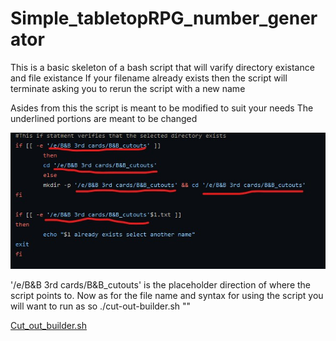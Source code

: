 # Simple_tabletopRPG_number_generator

This is a basic skeleton of a bash script that will varify directory existance and file existance
If your filename already exists then the script will terminate asking you to rerun the script with a new name

Asides from this the script is meant to be modified to suit your needs
The underlined portions are meant to be changed

![image alt text](https://github.com/Zangaruk/Simple_tabletopRPG_number_generator/blob/main/naming.jpg)

'/e/B&B 3rd cards/B&B_cutouts' is the placeholder direction of where the script points to.
Now as for the file name and syntax for using the script you will want to run as so ./cut-out-builder.sh "<whatever filename you would like>"

[Cut_out_builder.sh](https://github.com/Zangaruk/Simple_tabletopRPG_number_generator/blob/main/script/cut-out-builder.sh)